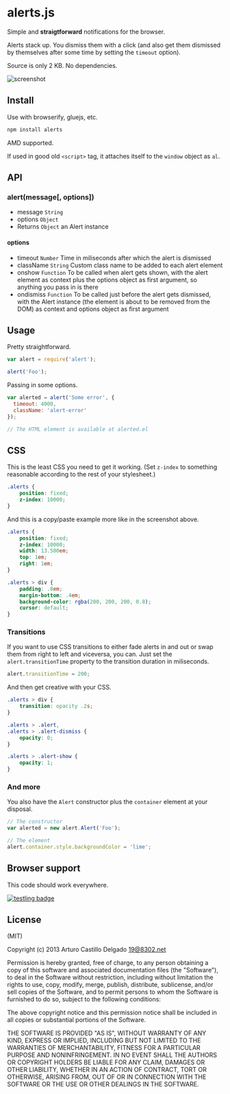 # alerts.js

Simple and **straigtforward** notifications for the browser.

Alerts stack up. You dismiss them with a click (and also get them dismissed by themselves after some time by setting the `timeout` option). 

Source is only 2 KB. No dependencies.

![screenshot](http://8302.net/images/alerts-screenshot.png)

## Install

Use with browserify, gluejs, etc.

```bash
npm install alerts
```

AMD supported.

If used in good old `<script>` tag, it attaches itself to the `window` object as `al`.

## API

### alert(message[, options])

- message `String`
- options `Object`
- Returns `Object` an Alert instance

#### options

- timeout `Number` Time in miliseconds after which the alert is dismissed
- className `String` Custom class name to be added to each alert element
- onshow `Function` To be called when alert gets shown, with the alert element as context plus the options object as first argument, so anything you pass in is there
- ondismiss `Function` To be called just before the alert gets dismissed, with the Alert instance (the element is about to be removed from the DOM) as context and options object as first argument

## Usage

Pretty straightforward.

```js
var alert = require('alert');

alert('Foo');
```

Passing in some options.

```js
var alerted = alert('Some error', {
  timeout: 4000,
  className: 'alert-error'
});

// The HTML element is available at alerted.el
```

## CSS

This is the least CSS you need to get it working. (Set `z-index` to something reasonable according to the rest of your stylesheet.)

```css
.alerts {
	position: fixed;
	z-index: 10000;
}
```

And this is a copy/paste example more like in the screenshot above.

```css
.alerts {
	position: fixed;
	z-index: 10000;
	width: 13.500em;
	top: 1em;
	right: 1em;
}

.alerts > div {
	padding: .8em;
	margin-bottom: .4em;
	background-color: rgba(200, 200, 200, 0.8);
	cursor: default;
}
```

### Transitions

If you want to use CSS transitions to either fade alerts in and out or swap them from right to left and viceversa, you can. Just set the `alert.transitionTime` property to the transition duration in miliseconds.

```js
alert.transitionTime = 200;
```

And then get creative with your CSS.

```css
.alerts > div {
	transition: opacity .2s;
}

.alerts > .alert,
.alerts > .alert-dismiss {
	opacity: 0;
}

.alerts > .alert-show {
	opacity: 1;
}
```

### And more

You also have the `Alert` constructor plus the `container` element at your disposal.

```js
// The constructor
var alerted = new alert.Alert('Foo');

// The element
alert.container.style.backgroundColor = 'lime';
```

## Browser support

This code should work everywhere.

[![testling badge](https://ci.testling.com/acstll/alerts.png)](https://ci.testling.com/acstll/alerts)

## License

(MIT)

Copyright (c) 2013 Arturo Castillo Delgado <19@8302.net>

Permission is hereby granted, free of charge, to any person obtaining a copy of
this software and associated documentation files (the "Software"), to deal in
the Software without restriction, including without limitation the rights to
use, copy, modify, merge, publish, distribute, sublicense, and/or sell copies of
the Software, and to permit persons to whom the Software is furnished to do so,
subject to the following conditions:

The above copyright notice and this permission notice shall be included in all
copies or substantial portions of the Software.

THE SOFTWARE IS PROVIDED "AS IS", WITHOUT WARRANTY OF ANY KIND, EXPRESS OR
IMPLIED, INCLUDING BUT NOT LIMITED TO THE WARRANTIES OF MERCHANTABILITY, FITNESS
FOR A PARTICULAR PURPOSE AND NONINFRINGEMENT. IN NO EVENT SHALL THE AUTHORS OR
COPYRIGHT HOLDERS BE LIABLE FOR ANY CLAIM, DAMAGES OR OTHER LIABILITY, WHETHER
IN AN ACTION OF CONTRACT, TORT OR OTHERWISE, ARISING FROM, OUT OF OR IN
CONNECTION WITH THE SOFTWARE OR THE USE OR OTHER DEALINGS IN THE SOFTWARE.